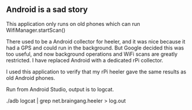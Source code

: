 ## Android is a sad story

This application only runs on old phones which can run WifiManager.startScan()

There used to be a Android collector for heeler, and it was nice because it had a GPS and could run in the background.  But Google decided this was too useful, and now background operations and WiFi scans are greatly restricted.  I have replaced Android with a dedicated rPi collector.

I used this application to verify that my rPi heeler gave the same results as old Android phones.

Run from Android Studio, output is to logcat.

./adb logcat | grep net.braingang.heeler > log.out

